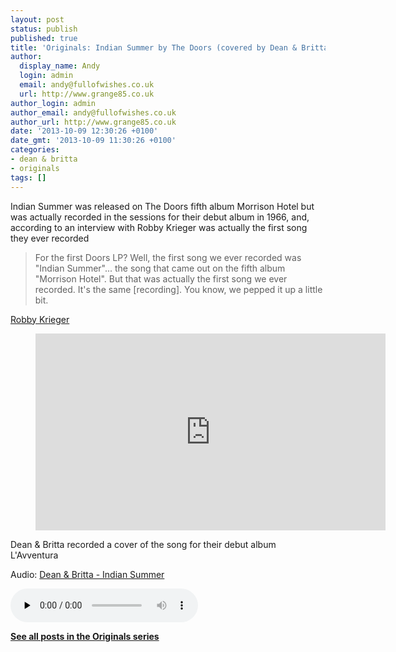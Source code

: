 ```yaml
---
layout: post
status: publish
published: true
title: 'Originals: Indian Summer by The Doors (covered by Dean & Britta)'
author:
  display_name: Andy
  login: admin
  email: andy@fullofwishes.co.uk
  url: http://www.grange85.co.uk
author_login: admin
author_email: andy@fullofwishes.co.uk
author_url: http://www.grange85.co.uk
date: '2013-10-09 12:30:26 +0100'
date_gmt: '2013-10-09 11:30:26 +0100'
categories:
- dean & britta
- originals
tags: []
---
```

<p>Indian Summer was released on The Doors fifth album Morrison Hotel but was actually recorded in the sessions for their debut album in 1966, and, according to an interview with Robby Krieger was actually the first song they ever recorded</p>
<blockquote><p>For the first Doors LP? Well, the first song we ever recorded was "Indian Summer"... the song that came out on the fifth album "Morrison Hotel". But that was actually the first song we ever recorded. It's the same [recording]. You know, we pepped it up a little bit.</p></blockquote>
<p><a href="http://home.arcor.de/doorsquarterlyonline/robby.htm">Robby Krieger</a></p>
<figure class="caption aligncenter"><iframe width="560" height="315" src="https://www.youtube.com/embed/yOKAQSGCm8Q" frameborder="0" allowfullscreen></iframe><figcaption class="caption-text"></figcaption></figure>
<p>Dean & Britta recorded a cover of the song for their debut album L'Avventura</p>

<div class="well"><p class="audio">Audio: <a href="https://media.fullofwishes.co.uk/07-dean_and_britta/audio/Dean%20and%20Britta_Indian%20Summer.mp3">Dean & Britta - Indian Summer</a></p><audio controls="controls" preload="none" src="https://media.fullofwishes.co.uk/07-dean_and_britta/audio/Dean%20and%20Britta_Indian%20Summer.mp3"></audio></div>

<p><strong><a href="/category/originals/" title="List: Originals">See all posts in the Originals series</a></strong></p>
